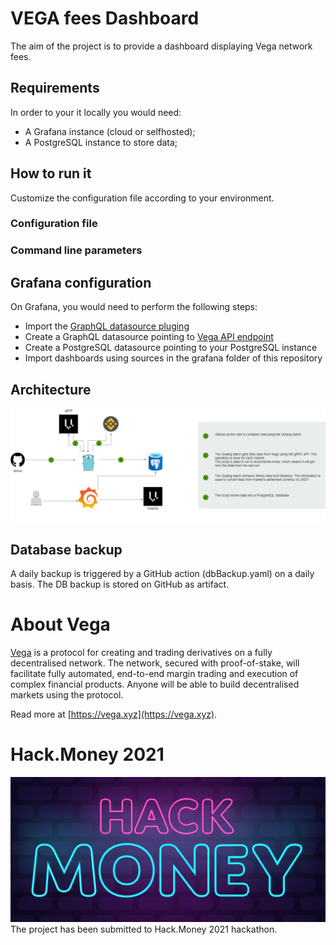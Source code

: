 # VEGA fees Dashboard
The aim of the project is to provide a dashboard displaying Vega network fees.

## Requirements
In order to your it locally you would need:
- A Grafana instance (cloud or selfhosted);
- A PostgreSQL instance to store data;
## How to run it
Customize the configuration file according to your environment. 
### Configuration file

### Command line parameters

## Grafana configuration
On Grafana, you would need to perform the following steps:
- Import the [GraphQL datasource pluging](https://grafana.com/grafana/plugins/fifemon-graphql-datasource/)
- Create a GraphQL datasource pointing to [Vega API endpoint](https://lb.testnet.vega.xyz/query)
- Create a PostgreSQL datasource pointing to your PostgreSQL instance
- Import dashboards using sources in the grafana folder of this repository 
## Architecture
 ![Infra schema](https://github.com/baldator/vega-fees/blob/master/doc/Vega-fees.png?raw=true)

## Database backup 
A daily backup is triggered by a GitHub action (dbBackup.yaml) on a daily basis. The DB backup is stored on GitHub as artifact.

# About Vega
[Vega](https://vega.xyz) is a protocol for creating and trading derivatives on a fully decentralised network. The network, secured with proof-of-stake, will facilitate fully automated, end-to-end margin trading and execution of complex financial products. Anyone will be able to build decentralised markets using the protocol.

Read more at [https://vega.xyz](https://vega.xyz).

# Hack.Money 2021
 ![hackmoney logo](https://github.com/baldator/vega-fees/blob/master/doc/hackMoney.png?raw=true)
The project has been submitted to Hack.Money 2021 hackathon. 